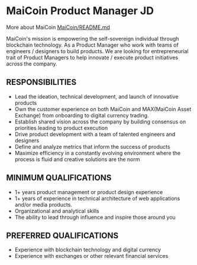 # MaiCoin Product Manager JD

More about MaiCoin [MaiCoin/README.md](README.md)

MaiCoin's mission is empowering the self-sovereign individual through blockchain technology. 
As a Product Manager who work with teams of engineers / designers to build products. We are looking for entrepreneurial trait of Product Managers to help innovate / execute product initiatives across the company.

## RESPONSIBILITIES

* Lead the ideation, technical development, and launch of innovative products
* Own the customer experience on both MaiCoin and MAX(MaiCoin Asset Exchange) from onboarding to digital currency trading.
* Establish shared vision across the company by building consensus on priorities leading to product execution
* Drive product development with a team of talented engineers and designers
* Define and analyze metrics that inform the success of products
* Maximize efficiency in a constantly evolving environment where the process is fluid and creative solutions are the norm

## MINIMUM QUALIFICATIONS

* 1+ years product management or product design experience
* 1+ years of experience in technical architecture of web applications and/or media products.
* Organizational and analytical skills
* The ability to lead through influence and inspire those around you

## PREFERRED QUALIFICATIONS

* Experience with blockchain technology and digital currency 
* Experience with exchanges or other relevant financial services

